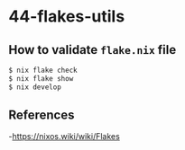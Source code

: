 # 44-flakes-utils

## How to validate `flake.nix` file

``` bash
$ nix flake check
$ nix flake show
$ nix develop
```

## References

-<https://nixos.wiki/wiki/Flakes>
